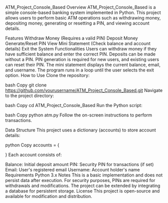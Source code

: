 ATM_Project_Console_Based
Overview
ATM_Project_Console_Based is a simple console-based banking system implemented in Python. This project allows users to perform basic ATM operations such as withdrawing money, depositing money, generating or resetting a PIN, and viewing account details.

Features
Withdraw Money (Requires a valid PIN)
Deposit Money
Generate/Reset PIN
View Mini Statement (Check balance and account details)
Exit the System
Functionalities
Users can withdraw money if they have sufficient balance and enter the correct PIN.
Deposits can be made without a PIN.
PIN generation is required for new users, and existing users can reset their PIN.
The mini statement displays the current balance, email, and username.
The program runs in a loop until the user selects the exit option.
How to Use
Clone the repository:

bash
Copy
git clone https://github.com/yourusername/ATM_Project_Console_Based.git
Navigate to the project directory:

bash
Copy
cd ATM_Project_Console_Based
Run the Python script:

bash
Copy
python atm.py
Follow the on-screen instructions to perform transactions.

Data Structure
This project uses a dictionary (accounts) to store account details:

python
Copy
accounts = {
    
}
Each account consists of:

Balance: Initial deposit amount
PIN: Security PIN for transactions (if set)
Email: User's registered email
Username: Account holder's name
Requirements
Python 3.x
Notes
This is a basic implementation and does not persist data after execution.
For security purposes, PINs are required for withdrawals and modifications.
The project can be extended by integrating a database for persistent storage.
License
This project is open-source and available for modification and distribution.
